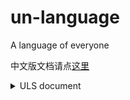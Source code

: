# un-language

A language of everyone

中文版文档请点[这里]()

<details>
<summary>ULS document</summary>

> <a href="https://github.com/MakeWheels-Runoob/un-language/blob/Un-0.1/Un%20Language%20Standard/ULS-0.md"> ULS-0 (ULS directory) </a>

> <a href="https://github.com/MakeWheels-Runoob/un-language/blob/Un-0.1/Un%20Language%20Standard/ULS-1.md"> ULS-1 (What's ULS) </a>

> <a href="https://github.com/MakeWheels-Runoob/un-language/blob/Un-0.1/Un%20Language%20Standard/ULS-2.md"> ULS-2 (Keyword of Un) </a>

> <a href="https://github.com/MakeWheels-Runoob/un-language/blob/Un-0.1/Un%20Language%20Standard/ULS-3.md"> ULS-3 (Type of Un) </a>

> <a href="https://github.com/MakeWheels-Runoob/un-language/blob/Un-0.1/Un%20Language%20Standard/ULS-4.md"> ULS-4 (Symbol of Un) </a>

> <a href="https://github.com/MakeWheels-Runoob/un-language/blob/Un-0.1/Un%20Language%20Standard/ULS-5.md"> ULS-5 (Un basic syntax) </a>
</details>
